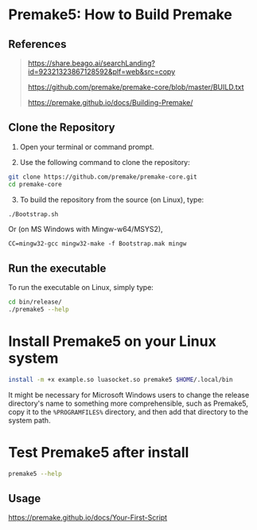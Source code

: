 # Premake5: How to Build Premake

## References

> https://share.beago.ai/searchLanding?id=92321323867128592&plf=web&src=copy
> 
> https://github.com/premake/premake-core/blob/master/BUILD.txt
> 
> https://premake.github.io/docs/Building-Premake/

## Clone the Repository

1. Open your terminal or command prompt.  

2. Use the following command to clone the repository:

```bash
git clone https://github.com/premake/premake-core.git
cd premake-core
```

3. To build the repository from the source (on Linux), type:

```bash
./Bootstrap.sh
```

Or (on MS Windows with Mingw-w64/MSYS2),

```
CC=mingw32-gcc mingw32-make -f Bootstrap.mak mingw
```

## Run the executable

To run the executable on Linux, simply type:

```bash
cd bin/release/
./premake5 --help
```

# Install Premake5 on your Linux system

```bash
install -m +x example.so luasocket.so premake5 $HOME/.local/bin
```

It might be necessary for Microsoft Windows users to change the release directory's name to something more comprehensible, such as Premake5, copy it to the `%PROGRAMFILES%` directory, and then add that directory to the system path.

# Test Premake5 after install

```bash
premake5 --help
```

## Usage

https://premake.github.io/docs/Your-First-Script
